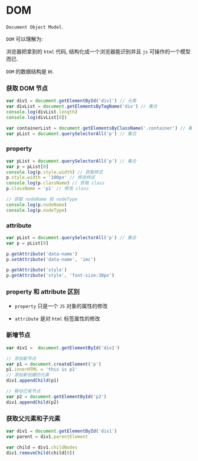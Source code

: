 # DOM

`Document Object Model`.

`DOM` 可以理解为:

浏览器把拿到的 `html` 代码, 结构化成一个浏览器能识别并且 `js` 可操作的一个模型而已.

`DOM` 的数据结构是 `树`.

### 获取 DOM 节点

```js
var div1 = document.getElementById('div1') // 元素
var divList = document.getElementsByTagName('div') // 集合
console.log(divList.length)
console.log(divList[0])

var containerList = document.getElementsByClassName('.container') // 集合
var pList = document.querySelectorAll('p') // 集合
```

### property

```js
var pList = document.querySelectorAll('p') // 集合
var p = pList[0]
console.log(p.style.width) // 获取样式
p.style.width = '100px' // 修改样式
console.log(p.className) // 获取 class
p.className = 'p1' // 修改 class

// 获取 nodeName 和 nodeType
console.log(p.nodeName)
console.log(p.nodeType)
```

### attribute

```js
var pList = document.querySelectorAll('p') // 集合
var p = pList[0]

p.getAttribute('data-name')
p.setAttribute('data-name', 'imc')

p.getAttribute('style')
p.getAttribute('style', 'font-size:30px')
```

### property 和 attribute 区别

- `property` 只是一个 `JS` 对象的属性的修改

- `attribute` 是对 `html` 标签属性的修改

### 新增节点

```js
var div1 =  document.getElementById('div1')

// 添加新节点
var p1 = document.createElement('p')
p1.innerHTML = 'this is p1'
// 添加新创建的元素
div1.appendChild(p1)

// 移动已有节点
var p2 = document.getElementById('p2')
div1.appendChild(p2)
```

### 获取父元素和子元素

```js
var div1 = document.getElementById('div1')
var parent = div1.parentElement

var child = div1.childNodes
div1.removeChild(child[0])
```